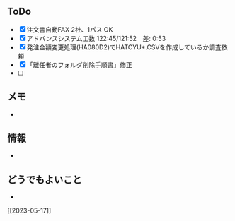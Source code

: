 ## ToDo
- [x] 注文書自動FAX 2社、1パス OK
- [x] アドバンスシステム工数 122:45/121:52　差: 0:53
- [x] 発注金額変更処理(HA080D2)でHATCYU*.CSVを作成しているか調査依頼
- [x] 「離任者のフォルダ削除手順書」修正
- [ ] 


## メモ
- 


## 情報
- 


## どうでもよいこと
- 


[[2023-05-17]]

